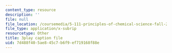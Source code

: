 ```yaml
---
content_type: resource
description: ''
file: null
file_location: /coursemedia/5-111-principles-of-chemical-science-fall-2008/7d488f405ae845c7b6f9ef719168f88e_GOBzZMaiMss.srt
file_type: application/x-subrip
resourcetype: Other
title: 3play caption file
uid: 7d488f40-5ae8-45c7-b6f9-ef719168f88e
---
```

